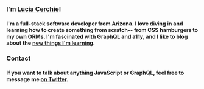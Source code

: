 

<!--
**Cerchie/Cerchie** is a ✨ _special_ ✨ repository because its `README.md` (this file) appears on your GitHub profile.-->

### I'm [Lucia Cerchie](https://luciacerchie.dev/)!
#### I'm a full-stack software developer from Arizona. I love diving in and learning how to create something from scratch-- from CSS hamburgers to my own ORMs. I'm fascinated with GraphQL and a11y, and I like to blog about the [new things I'm learning](https://dev.to/cerchie).

### Contact
#### If you want to talk about anything JavaScript or GraphQL, feel free to message me [on Twitter](https://twitter.com/CerchieLucia).
